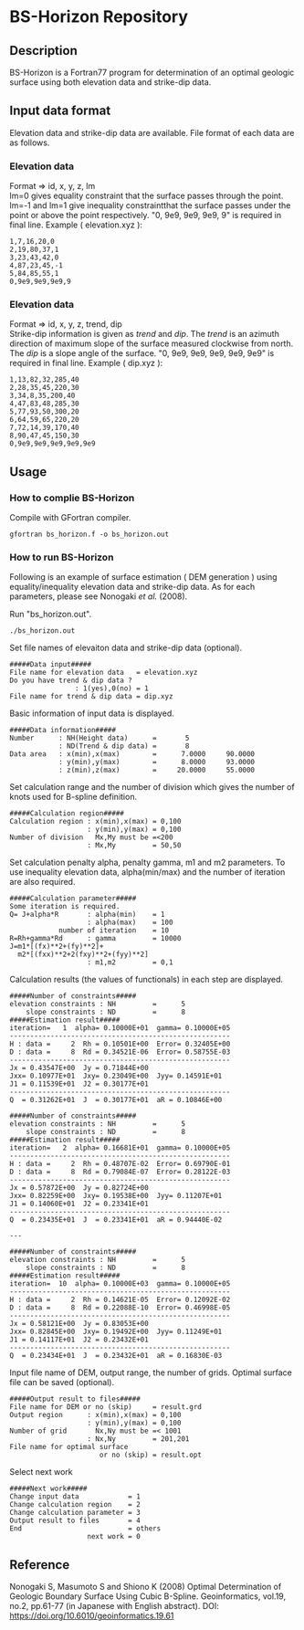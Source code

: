 # BS-Horizon Repository

## Description
BS-Horizon is a Fortran77 program for determination of an optimal geologic surface using both elevation data and strike-dip data.

## Input data format
Elevation data and strike-dip data are available. File format of each data are as follows.

### Elevation data
Format =>  id, x, y, z, lm  
lm=0 gives equality constraint that the surface passes through the point. lm=-1 and lm=1 give inequality constraintthat the surface passes under the point or above the point respectively. "0, 9e9, 9e9, 9e9, 9" is required in final line.
Example ( elevation.xyz ):
```
1,7,16,20,0
2,19,80,37,1
3,23,43,42,0
4,87,23,45,-1
5,84,85,55,1
0,9e9,9e9,9e9,9
```

### Elevation data
Format =>  id, x, y, z, trend, dip  
Strike-dip information is given as *trend* and *dip*. The *trend* is an azimuth direction of maximum slope of the surface measured clockwise from north. The *dip* is a slope angle of the surface. "0, 9e9, 9e9, 9e9, 9e9, 9e9" is required in final line. 
Example ( dip.xyz ):
```
1,13,82,32,285,40
2,28,35,45,220,30
3,34,8,35,200,40
4,47,83,48,285,30
5,77,93,50,300,20
6,64,59,65,220,20
7,72,14,39,170,40
8,90,47,45,150,30
0,9e9,9e9,9e9,9e9,9e9
```

## Usage
### How to complie BS-Horizon
Compile with GFortran compiler.

```
gfortran bs_horizon.f -o bs_horizon.out
```
### How to run BS-Horizon
Following is an example of surface estimation ( DEM generation ) using equality/inequality elevation data and strike-dip data. As for each parameters, please see Nonogaki *et al.* (2008).

Run "bs_horizon.out".
```
./bs_horizon.out
```

Set file names of elevaiton data and strike-dip data (optional).
```
#####Data input#####  
File name for elevation data   = elevation.xyz  
Do you have trend & dip data ?  
                : 1(yes),0(no) = 1  
File name for trend & dip data = dip.xyz  
```

Basic information of input data is displayed.
```
#####Data information#####  
Number      : NH(Height data)      =       5  
            : ND(Trend & dip data) =       8  
Data area   : x(min),x(max)        =      7.0000     90.0000  
            : y(min),y(max)        =      8.0000     93.0000  
            : z(min),z(max)        =     20.0000     55.0000  
```

Set calculation range and the number of division which gives the number of knots used for B-spline definition.
```
#####Calculation region#####  
Calculation region : x(min),x(max) = 0,100  
                   : y(min),y(max) = 0,100  
Number of division   Mx,My must be =<200  
                   : Mx,My         = 50,50  
```

Set calculation penalty alpha, penalty gamma, m1 and m2 parameters. To use inequality elevation data, alpha(min/max) and the number of iteration are also required.
```
#####Calculation parameter#####  
Some iteration is required.  
Q= J+alpha*R       : alpha(min)    = 1  
                   : alpha(max)    = 100  
            number of iteration    = 10  
R=Rh+gamma*Rd      : gamma         = 10000  
J=m1*[(fx)**2+(fy)**2]+  
  m2*[(fxx)**2+2(fxy)**2+(fyy)**2]  
                   : m1,m2         = 0,1
```

Calculation results (the values of functionals) in each step are displayed.
```
#####Number of constraints#####  
elevation constraints : NH         =      5  
    slope constraints : ND         =      8  
#####Estimation result#####  
iteration=   1  alpha= 0.10000E+01  gamma= 0.10000E+05  
------------------------------------------------------  
H : data =     2  Rh = 0.10501E+00  Error= 0.32405E+00  
D : data =     8  Rd = 0.34521E-06  Error= 0.58755E-03  
------------------------------------------------------  
Jx = 0.43547E+00  Jy = 0.71844E+00  
Jxx= 0.10977E+01  Jxy= 0.23049E+00  Jyy= 0.14591E+01  
J1 = 0.11539E+01  J2 = 0.30177E+01  
------------------------------------------------------  
Q  = 0.31262E+01  J  = 0.30177E+01  aR = 0.10846E+00  

#####Number of constraints#####  
elevation constraints : NH         =      5  
    slope constraints : ND         =      8  
#####Estimation result#####  
iteration=   2  alpha= 0.16681E+01  gamma= 0.10000E+05  
------------------------------------------------------  
H : data =     2  Rh = 0.48707E-02  Error= 0.69790E-01  
D : data =     8  Rd = 0.79084E-07  Error= 0.28122E-03  
------------------------------------------------------  
Jx = 0.57872E+00  Jy = 0.82724E+00  
Jxx= 0.82259E+00  Jxy= 0.19538E+00  Jyy= 0.11207E+01  
J1 = 0.14060E+01  J2 = 0.23341E+01  
------------------------------------------------------  
Q  = 0.23435E+01  J  = 0.23341E+01  aR = 0.94440E-02  

---  

#####Number of constraints#####  
elevation constraints : NH         =      5  
    slope constraints : ND         =      8  
#####Estimation result#####  
iteration=  10  alpha= 0.10000E+03  gamma= 0.10000E+05  
------------------------------------------------------  
H : data =     2  Rh = 0.14621E-05  Error= 0.12092E-02  
D : data =     8  Rd = 0.22088E-10  Error= 0.46998E-05  
------------------------------------------------------  
Jx = 0.58121E+00  Jy = 0.83053E+00  
Jxx= 0.82845E+00  Jxy= 0.19492E+00  Jyy= 0.11249E+01  
J1 = 0.14117E+01  J2 = 0.23432E+01  
------------------------------------------------------  
Q  = 0.23434E+01  J  = 0.23432E+01  aR = 0.16830E-03  
```

Input file name of DEM, output range, the number of grids. Optimal surface file can be saved (optional). 
```
#####Output result to files#####  
File name for DEM or no (skip)     = result.grd  
Output region      : x(min),x(max) = 0,100  
                   : y(min),y(max) = 0,100  
Number of grid       Nx,Ny must be =< 1001  
                   : Nx,Ny         = 201,201  
File name for optimal surface  
                      or no (skip) = result.opt  
```

Select next work  
```
#####Next work#####  
Change input data            = 1  
Change calculation region    = 2  
Change calculation parameter = 3  
Output result to files       = 4  
End                          = others  
                   next work = 0  
```

## Reference
Nonogaki S, Masumoto S and Shiono K (2008) Optimal Determination of Geologic Boundary Surface Using Cubic B-Spline. Geoinformatics, vol.19, no.2, pp.61-77 (in Japanese with English abstract). DOI: <https://doi.org/10.6010/geoinformatics.19.61>

